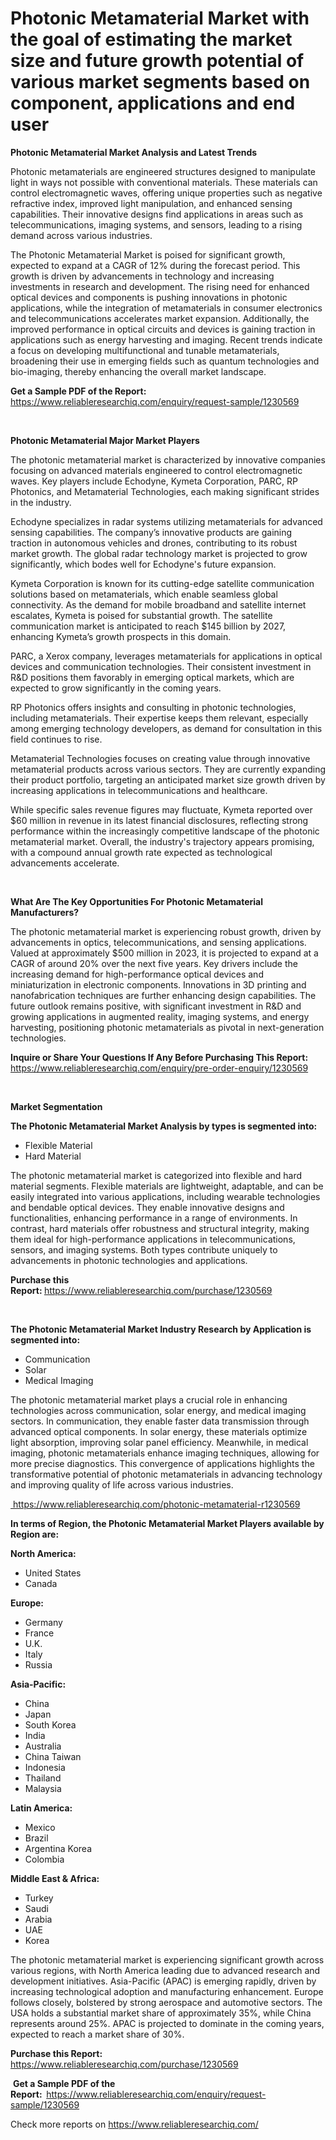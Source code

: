 <p><h1>Photonic Metamaterial Market with the goal of estimating the market size and future growth potential of various market segments based on component, applications and end user</h1></p><p><strong>Photonic Metamaterial Market Analysis and Latest Trends</strong></p>
<p><p>Photonic metamaterials are engineered structures designed to manipulate light in ways not possible with conventional materials. These materials can control electromagnetic waves, offering unique properties such as negative refractive index, improved light manipulation, and enhanced sensing capabilities. Their innovative designs find applications in areas such as telecommunications, imaging systems, and sensors, leading to a rising demand across various industries.</p><p>The Photonic Metamaterial Market is poised for significant growth, expected to expand at a CAGR of 12% during the forecast period. This growth is driven by advancements in technology and increasing investments in research and development. The rising need for enhanced optical devices and components is pushing innovations in photonic applications, while the integration of metamaterials in consumer electronics and telecommunications accelerates market expansion. Additionally, the improved performance in optical circuits and devices is gaining traction in applications such as energy harvesting and imaging. Recent trends indicate a focus on developing multifunctional and tunable metamaterials, broadening their use in emerging fields such as quantum technologies and bio-imaging, thereby enhancing the overall market landscape.</p></p>
<p><strong>Get a Sample PDF of the Report:&nbsp;</strong> <a href="https://www.reliableresearchiq.com/enquiry/request-sample/1230569?utm_campaign=3136&utm_medium=2&utm_source=Github&utm_content=ia&utm_term=01042025&utm_id=photonic-metamaterial">https://www.reliableresearchiq.com/enquiry/request-sample/1230569</a></p>
<p>&nbsp;</p>
<p><strong>Photonic Metamaterial Major Market Players</strong></p>
<p><p>The photonic metamaterial market is characterized by innovative companies focusing on advanced materials engineered to control electromagnetic waves. Key players include Echodyne, Kymeta Corporation, PARC, RP Photonics, and Metamaterial Technologies, each making significant strides in the industry.</p><p>Echodyne specializes in radar systems utilizing metamaterials for advanced sensing capabilities. The company’s innovative products are gaining traction in autonomous vehicles and drones, contributing to its robust market growth. The global radar technology market is projected to grow significantly, which bodes well for Echodyne's future expansion.</p><p>Kymeta Corporation is known for its cutting-edge satellite communication solutions based on metamaterials, which enable seamless global connectivity. As the demand for mobile broadband and satellite internet escalates, Kymeta is poised for substantial growth. The satellite communication market is anticipated to reach $145 billion by 2027, enhancing Kymeta’s growth prospects in this domain.</p><p>PARC, a Xerox company, leverages metamaterials for applications in optical devices and communication technologies. Their consistent investment in R&D positions them favorably in emerging optical markets, which are expected to grow significantly in the coming years.</p><p>RP Photonics offers insights and consulting in photonic technologies, including metamaterials. Their expertise keeps them relevant, especially among emerging technology developers, as demand for consultation in this field continues to rise.</p><p>Metamaterial Technologies focuses on creating value through innovative metamaterial products across various sectors. They are currently expanding their product portfolio, targeting an anticipated market size growth driven by increasing applications in telecommunications and healthcare.</p><p>While specific sales revenue figures may fluctuate, Kymeta reported over $60 million in revenue in its latest financial disclosures, reflecting strong performance within the increasingly competitive landscape of the photonic metamaterial market. Overall, the industry's trajectory appears promising, with a compound annual growth rate expected as technological advancements accelerate.</p></p>
<p>&nbsp;</p>
<p><strong>What Are The Key Opportunities For Photonic Metamaterial Manufacturers?</strong></p>
<p><p>The photonic metamaterial market is experiencing robust growth, driven by advancements in optics, telecommunications, and sensing applications. Valued at approximately $500 million in 2023, it is projected to expand at a CAGR of around 20% over the next five years. Key drivers include the increasing demand for high-performance optical devices and miniaturization in electronic components. Innovations in 3D printing and nanofabrication techniques are further enhancing design capabilities. The future outlook remains positive, with significant investment in R&D and growing applications in augmented reality, imaging systems, and energy harvesting, positioning photonic metamaterials as pivotal in next-generation technologies.</p></p>
<p><strong>Inquire or Share Your Questions If Any Before Purchasing This Report:</strong> <a href="https://www.reliableresearchiq.com/enquiry/pre-order-enquiry/1230569?utm_campaign=3136&utm_medium=2&utm_source=Github&utm_content=ia&utm_term=01042025&utm_id=photonic-metamaterial">https://www.reliableresearchiq.com/enquiry/pre-order-enquiry/1230569</a></p>
<p>&nbsp;</p>
<p><strong>Market Segmentation</strong></p>
<p><strong>The Photonic Metamaterial Market Analysis by types is segmented into:</strong></p>
<p><ul><li>Flexible Material</li><li>Hard Material</li></ul></p>
<p><p>The photonic metamaterial market is categorized into flexible and hard material segments. Flexible materials are lightweight, adaptable, and can be easily integrated into various applications, including wearable technologies and bendable optical devices. They enable innovative designs and functionalities, enhancing performance in a range of environments. In contrast, hard materials offer robustness and structural integrity, making them ideal for high-performance applications in telecommunications, sensors, and imaging systems. Both types contribute uniquely to advancements in photonic technologies and applications.</p></p>
<p><strong>Purchase this Report:&nbsp;</strong><a href="https://www.reliableresearchiq.com/purchase/1230569?utm_campaign=3136&utm_medium=2&utm_source=Github&utm_content=ia&utm_term=01042025&utm_id=photonic-metamaterial">https://www.reliableresearchiq.com/purchase/1230569</a></p>
<p>&nbsp;</p>
<p><strong>The Photonic Metamaterial Market Industry Research by Application is segmented into:</strong></p>
<p><ul><li>Communication</li><li>Solar</li><li>Medical Imaging</li></ul></p>
<p><p>The photonic metamaterial market plays a crucial role in enhancing technologies across communication, solar energy, and medical imaging sectors. In communication, they enable faster data transmission through advanced optical components. In solar energy, these materials optimize light absorption, improving solar panel efficiency. Meanwhile, in medical imaging, photonic metamaterials enhance imaging techniques, allowing for more precise diagnostics. This convergence of applications highlights the transformative potential of photonic metamaterials in advancing technology and improving quality of life across various industries.</p></p>
<p><a href="https://www.reliableresearchiq.com/photonic-metamaterial-r1230569?utm_campaign=3136&utm_medium=2&utm_source=Github&utm_content=ia&utm_term=01042025&utm_id=photonic-metamaterial">&nbsp;https://www.reliableresearchiq.com/photonic-metamaterial-r1230569</a></p>
<p><strong>In terms of Region, the Photonic Metamaterial Market Players available by Region are:</strong></p>
<p>
    <p> <strong> North America: </strong>
        <ul>
            <li>United States</li>
            <li>Canada</li>
        </ul>
        </p> 
    <p> <strong> Europe: </strong>
        <ul>
            <li>Germany</li>
            <li>France</li>
            <li>U.K.</li>
            <li>Italy</li>
            <li>Russia</li>
        </ul>
        </p> 
    <p> <strong> Asia-Pacific: </strong>
        <ul>
            <li>China</li>
            <li>Japan</li>
            <li>South Korea</li>
            <li>India</li>
            <li>Australia</li>
            <li>China Taiwan</li>
            <li>Indonesia</li>
            <li>Thailand</li>
            <li>Malaysia</li>
        </ul>
        </p> 
    <p> <strong> Latin America: </strong>
        <ul>
            <li>Mexico</li>
            <li>Brazil</li>
            <li>Argentina Korea</li>
            <li>Colombia</li>
        </ul>
        </p> 
    <p> <strong> Middle East & Africa: </strong>
        <ul>
            <li>Turkey</li>
            <li>Saudi</li>
            <li>Arabia</li>
            <li>UAE</li>
            <li>Korea</li>
        </ul>
    </p>
    </p>
<p><p>The photonic metamaterial market is experiencing significant growth across various regions, with North America leading due to advanced research and development initiatives. Asia-Pacific (APAC) is emerging rapidly, driven by increasing technological adoption and manufacturing enhancement. Europe follows closely, bolstered by strong aerospace and automotive sectors. The USA holds a substantial market share of approximately 35%, while China represents around 25%. APAC is projected to dominate in the coming years, expected to reach a market share of 30%.</p></p>
<p><strong>Purchase this Report: </strong><a href="https://www.reliableresearchiq.com/purchase/1230569?utm_campaign=3136&utm_medium=2&utm_source=Github&utm_content=ia&utm_term=01042025&utm_id=photonic-metamaterial">https://www.reliableresearchiq.com/purchase/1230569</a></p>
<p>&nbsp;<strong>Get a Sample PDF of the Report:&nbsp;&nbsp;</strong><a href="https://www.reliableresearchiq.com/enquiry/request-sample/1230569?utm_campaign=3136&utm_medium=2&utm_source=Github&utm_content=ia&utm_term=01042025&utm_id=photonic-metamaterial">https://www.reliableresearchiq.com/enquiry/request-sample/1230569</a></p>
<p><strong></strong></p>
<p>Check more reports on <a href="https://www.reliableresearchiq.com/?utm_campaign=3136&utm_medium=2&utm_source=Github&utm_content=ia&utm_term=01042025&utm_id=photonic-metamaterial">https://www.reliableresearchiq.com/</a></p>